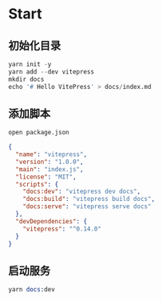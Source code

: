 # Start

## 初始化目录

```s
yarn init -y
yarn add --dev vitepress
mkdir docs
echo '# Hello VitePress' > docs/index.md
```

## 添加脚本

```s
open package.json
```

```json
{
  "name": "vitepress",
  "version": "1.0.0",
  "main": "index.js",
  "license": "MIT",
  "scripts": {
    "docs:dev": "vitepress dev docs",
    "docs:build": "vitepress build docs",
    "docs:serve": "vitepress serve docs"
  },
  "devDependencies": {
    "vitepress": "^0.14.0"
  }
}
```

## 启动服务

```s
yarn docs:dev
```
